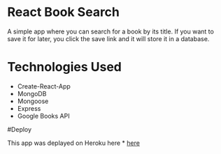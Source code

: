 # React Book Search

A simple app where you can search for a book by its title. If you want to save it for later, you click the save link and it will store it in a database.

# Technologies Used

- Create-React-App
- MongoDB
- Mongoose
- Express
- Google Books API


#Deploy

This app was deplayed on Heroku here * [here](https://booksearchicoop.herokuapp.com)

